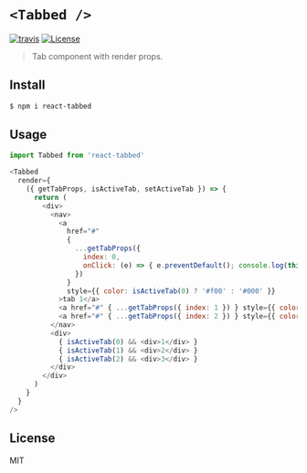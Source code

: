 # `<Tabbed />`

[![travis](http://img.shields.io/travis/makotot/react-tabbed.svg?style=flat-square)](https://travis-ci.org/makotot/react-tabbed)
[![License](http://img.shields.io/npm/l/@makotot/react-tabbed.svg?style=flat-square)](https://github.com/makotot/react-tabbed)

> Tab component with render props.


## Install

```sh
$ npm i react-tabbed
```


## Usage

```js
import Tabbed from 'react-tabbed'

<Tabbed
  render={
    ({ getTabProps, isActiveTab, setActiveTab }) => {
      return (
        <div>
          <nav>
            <a
              href="#"
              {
                ...getTabProps({
                  index: 0,
                  onClick: (e) => { e.preventDefault(); console.log(this) },
                })
              }
              style={{ color: isActiveTab(0) ? '#f00' : '#000' }}
            >tab 1</a>
            <a href="#" { ...getTabProps({ index: 1 }) } style={{ color: isActiveTab(1) ? '#f00' : '#000' }}>tab 2</a>
            <a href="#" { ...getTabProps({ index: 2 }) } style={{ color: isActiveTab(2) ? '#f00' : '#000' }}>tab 3</a>
          </nav>
          <div>
            { isActiveTab(0) && <div>1</div> }
            { isActiveTab(1) && <div>2</div> }
            { isActiveTab(2) && <div>3</div> }
          </div>
        </div>
      )
    }
  }
/>
```


## License

MIT